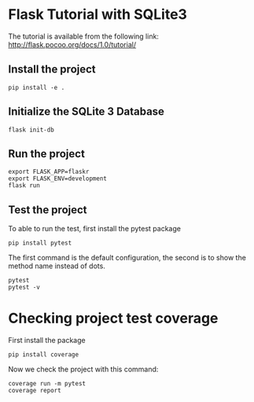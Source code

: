# Flask Tutorial with SQLite3

The tutorial is available from the following link: http://flask.pocoo.org/docs/1.0/tutorial/

## Install the project
```
pip install -e .
```

## Initialize the SQLite 3 Database
```
flask init-db
```

## Run the project
```
export FLASK_APP=flaskr
export FLASK_ENV=development
flask run
```

## Test the project
To able to run the test, first install the pytest package

```
pip install pytest
```

The first command is the default configuration, the second is to show the method name instead of dots. 
```
pytest
pytest -v
```

# Checking project test coverage
First install the package
```
pip install coverage
```

Now we check the project with this command:
```
coverage run -m pytest
coverage report
```